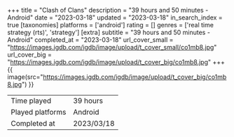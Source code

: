 +++
title = "Clash of Clans"
description = "39 hours and 50 minutes - Android"
date = "2023-03-18"
updated = "2023-03-18"
in_search_index = true
[taxonomies]
platforms = ['android']
rating = []
genres = ['real time strategy (rts)', 'strategy']
[extra]
subtitle = "39 hours and 50 minutes - Android"
completed_at = "2023-03-18"
url_cover_small = "https://images.igdb.com/igdb/image/upload/t_cover_small/co1mb8.jpg"
url_cover_big = "https://images.igdb.com/igdb/image/upload/t_cover_big/co1mb8.jpg"
+++
{{ image(src="https://images.igdb.com/igdb/image/upload/t_cover_big/co1mb8.jpg") }}

|              |            |
| ------------ | ---------- |
| Time played  | 39 hours |
| Played platforms    | Android |
| Completed at | 2023/03/18 |


